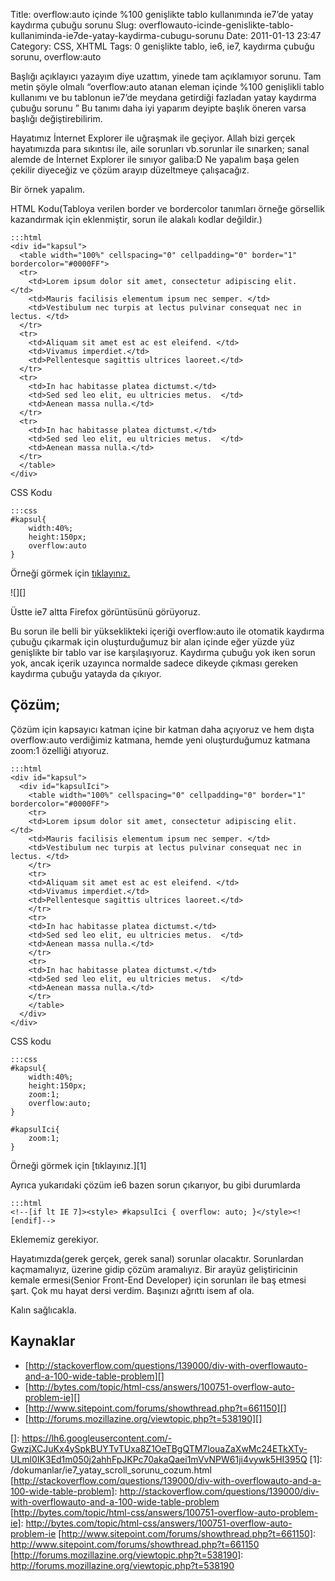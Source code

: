 Title: overflow:auto içinde %100 genişlikte tablo kullanımında ie7’de yatay kaydırma çubuğu sorunu
Slug: overflowauto-icinde-genislikte-tablo-kullaniminda-ie7de-yatay-kaydirma-cubugu-sorunu
Date: 2011-01-13 23:47
Category: CSS, XHTML
Tags: 0 genişlikte tablo, ie6, ie7, kaydırma çubuğu sorunu, overflow:auto

Başlığı açıklayıcı yazayım diye uzattım, yinede tam açıklamıyor sorunu.
Tam metin şöyle olmalı “overflow:auto atanan eleman içinde %100
genişlikli tablo kullanımı ve bu tablonun ie7’de meydana getirdiği
fazladan yatay kaydırma çubuğu sorunu ” Bu tanımı daha iyi yaparım
deyipte başlık öneren varsa başlığı değiştirebilirim.

Hayatımız İnternet Explorer ile uğraşmak ile geçiyor. Allah bizi gerçek
hayatımızda para sıkıntısı ile, aile sorunları vb.sorunlar ile sınarken;
sanal alemde de İnternet Explorer ile sınıyor galiba:D Ne yapalım başa
gelen çekilir diyeceğiz ve çözüm arayıp düzeltmeye çalışacağız.

Bir örnek yapalım.

HTML Kodu(Tabloya verilen border ve bordercolor tanımları örneğe
görsellik kazandırmak için eklenmiştir, sorun ile alakalı kodlar
değildir.)

	:::html
	<div id="kapsul">
	  <table width="100%" cellspacing="0" cellpadding="0" border="1" bordercolor="#0000FF">
	  <tr>
	    <td>Lorem ipsum dolor sit amet, consectetur adipiscing elit.  </td>
	    <td>Mauris facilisis elementum ipsum nec semper. </td>
	    <td>Vestibulum nec turpis at lectus pulvinar consequat nec in lectus. </td>
	  </tr>
	  <tr>
	    <td>Aliquam sit amet est ac est eleifend. </td>
	    <td>Vivamus imperdiet.</td>
	    <td>Pellentesque sagittis ultrices laoreet.</td>
	  </tr>
	  <tr>
	    <td>In hac habitasse platea dictumst.</td>
	    <td>Sed sed leo elit, eu ultricies metus.  </td>
	    <td>Aenean massa nulla.</td>
	  </tr>
	  <tr>
	    <td>In hac habitasse platea dictumst.</td>
	    <td>Sed sed leo elit, eu ultricies metus.  </td>
	    <td>Aenean massa nulla.</td>
	  </tr>  
	  </table>
	</div> 

CSS Kodu

	:::css
	#kapsul{ 
		width:40%; 
		height:150px; 
		overflow:auto
	} 

Örneği görmek için [tıklayınız.][]

![][]  

Üstte ie7 altta Firefox görüntüsünü görüyoruz.

Bu sorun ile belli bir yükseklikteki içeriği overflow:auto ile otomatik
kaydırma çubuğu çıkarmak için oluşturduğumuz bir alan içinde eğer yüzde
yüz genişlikte bir tablo var ise karşılaşıyoruz. Kaydırma çubuğu yok
iken sorun yok, ancak içerik uzayınca normalde sadece dikeyde çıkması
gereken kaydırma çubuğu yatayda da çıkıyor.

## Çözüm;

Çözüm için kapsayıcı katman içine bir katman daha açıyoruz ve hem dışta
overflow:auto verdiğimiz katmana, hemde yeni oluşturduğumuz katmana
zoom:1 özelliği atıyoruz.

	:::html
	<div id="kapsul">
	  <div id="kapsulIci">
	    <table width="100%" cellspacing="0" cellpadding="0" border="1" bordercolor="#0000FF">
	    <tr>
	    <td>Lorem ipsum dolor sit amet, consectetur adipiscing elit.  </td>
	    <td>Mauris facilisis elementum ipsum nec semper. </td>
	    <td>Vestibulum nec turpis at lectus pulvinar consequat nec in lectus. </td>
	    </tr>
	    <tr>
	    <td>Aliquam sit amet est ac est eleifend. </td>
	    <td>Vivamus imperdiet.</td>
	    <td>Pellentesque sagittis ultrices laoreet.</td>
	    </tr>
	    <tr>
	    <td>In hac habitasse platea dictumst.</td>
	    <td>Sed sed leo elit, eu ultricies metus.  </td>
	    <td>Aenean massa nulla.</td>
	    </tr>
	    <tr>
	    <td>In hac habitasse platea dictumst.</td>
	    <td>Sed sed leo elit, eu ultricies metus.  </td>
	    <td>Aenean massa nulla.</td>
	    </tr>  
	    </table>
	  </div>
	</div>

CSS kodu

	:::css
	#kapsul{ 
		width:40%; 
		height:150px; 
		zoom:1; 
		overflow:auto;
	}
	
	#kapsulIci{
		zoom:1; 
	} 

Örneği görmek için [tıklayınız.][1]

Ayrıca yukarıdaki çözüm ie6 bazen sorun çıkarıyor, bu gibi durumlarda

	:::html
	<!--[if lt IE 7]><style> #kapsulIci { overflow: auto; }</style><![endif]--> 

Eklememiz gerekiyor.

Hayatımızda(gerek gerçek, gerek sanal) sorunlar olacaktır. Sorunlardan
kaçmamalıyız, üzerine gidip çözüm aramalıyız. Bir arayüz geliştiricinin
kemale ermesi(Senior Front-End Developer) için sorunları ile baş etmesi
şart. Çok mu hayat dersi verdim. Başınızı ağrıttı isem af ola.

Kalın sağlıcakla.

## Kaynaklar

-   [http://stackoverflow.com/questions/139000/div-with-overflowauto-and-a-100-wide-table-problem][]
-   [http://bytes.com/topic/html-css/answers/100751-overflow-auto-problem-ie][]
-   [http://www.sitepoint.com/forums/showthread.php?t=661150][]
-   [http://forums.mozillazine.org/viewtopic.php?t=538190][]

  [tıklayınız.]: /dokumanlar/ie7_yatay_scroll_sorunu_.html
  []: https://lh6.googleusercontent.com/-GwzjXCJuKx4ySpkBUYTvTUxa8Z1OeTBgQTM7louaZaXwMc24ETkXTy-ULml0IK3Ed1m050j2ahhFpJKPc70akaQaei1mVvNPW61ji4vywk5HI395Q
  [1]: /dokumanlar/ie7_yatay_scroll_sorunu_cozum.html
  [http://stackoverflow.com/questions/139000/div-with-overflowauto-and-a-100-wide-table-problem]: http://stackoverflow.com/questions/139000/div-with-overflowauto-and-a-100-wide-table-problem
  [http://bytes.com/topic/html-css/answers/100751-overflow-auto-problem-ie]: http://bytes.com/topic/html-css/answers/100751-overflow-auto-problem-ie
  [http://www.sitepoint.com/forums/showthread.php?t=661150]: http://www.sitepoint.com/forums/showthread.php?t=661150
  [http://forums.mozillazine.org/viewtopic.php?t=538190]: http://forums.mozillazine.org/viewtopic.php?t=538190

